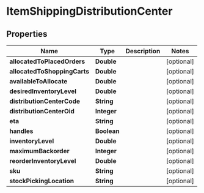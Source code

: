 
# ItemShippingDistributionCenter

## Properties
Name | Type | Description | Notes
------------ | ------------- | ------------- | -------------
**allocatedToPlacedOrders** | **Double** |  |  [optional]
**allocatedToShoppingCarts** | **Double** |  |  [optional]
**availableToAllocate** | **Double** |  |  [optional]
**desiredInventoryLevel** | **Double** |  |  [optional]
**distributionCenterCode** | **String** |  |  [optional]
**distributionCenterOid** | **Integer** |  |  [optional]
**eta** | **String** |  |  [optional]
**handles** | **Boolean** |  |  [optional]
**inventoryLevel** | **Double** |  |  [optional]
**maximumBackorder** | **Integer** |  |  [optional]
**reorderInventoryLevel** | **Double** |  |  [optional]
**sku** | **String** |  |  [optional]
**stockPickingLocation** | **String** |  |  [optional]



